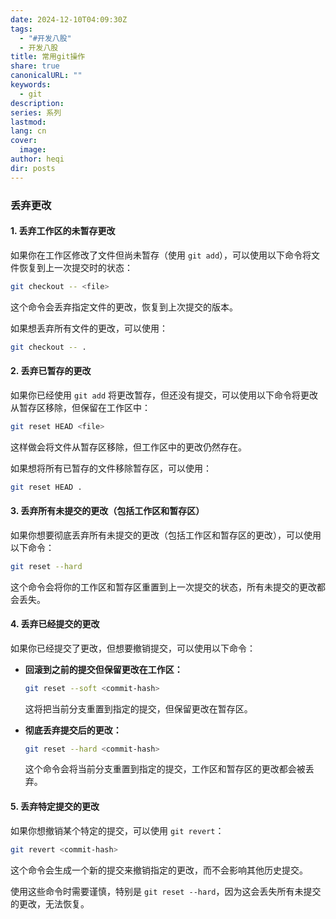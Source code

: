 ```yaml
---
date: 2024-12-10T04:09:30Z
tags:
  - "#开发八股"
  - 开发八股
title: 常用git操作
share: true
canonicalURL: ""
keywords:
  - git
description: 
series: 系列
lastmod: 
lang: cn
cover:
  image: 
author: heqi
dir: posts
---
```


### 丢弃更改
#### 1. **丢弃工作区的未暂存更改**
   如果你在工作区修改了文件但尚未暂存（使用 `git add`），可以使用以下命令将文件恢复到上一次提交时的状态：
   ```bash
   git checkout -- <file>
   ```
   这个命令会丢弃指定文件的更改，恢复到上次提交的版本。

   如果想丢弃所有文件的更改，可以使用：
   ```bash
   git checkout -- .
   ```

#### 2. **丢弃已暂存的更改**
   如果你已经使用 `git add` 将更改暂存，但还没有提交，可以使用以下命令将更改从暂存区移除，但保留在工作区中：
   ```bash
   git reset HEAD <file>
   ```
   这样做会将文件从暂存区移除，但工作区中的更改仍然存在。

   如果想将所有已暂存的文件移除暂存区，可以使用：
   ```bash
   git reset HEAD .
   ```

#### 3. **丢弃所有未提交的更改（包括工作区和暂存区）**
   如果你想要彻底丢弃所有未提交的更改（包括工作区和暂存区的更改），可以使用以下命令：
   ```bash
   git reset --hard
   ```
   这个命令会将你的工作区和暂存区重置到上一次提交的状态，所有未提交的更改都会丢失。

#### 4. **丢弃已经提交的更改**
   如果你已经提交了更改，但想要撤销提交，可以使用以下命令：

   - **回滚到之前的提交但保留更改在工作区：**
     ```bash
     git reset --soft <commit-hash>
     ```
     这将把当前分支重置到指定的提交，但保留更改在暂存区。

   - **彻底丢弃提交后的更改：**
     ```bash
     git reset --hard <commit-hash>
     ```
     这个命令会将当前分支重置到指定的提交，工作区和暂存区的更改都会被丢弃。

#### 5. **丢弃特定提交的更改**
   如果你想撤销某个特定的提交，可以使用 `git revert`：
   ```bash
   git revert <commit-hash>
   ```
   这个命令会生成一个新的提交来撤销指定的更改，而不会影响其他历史提交。

使用这些命令时需要谨慎，特别是 `git reset --hard`，因为这会丢失所有未提交的更改，无法恢复。
